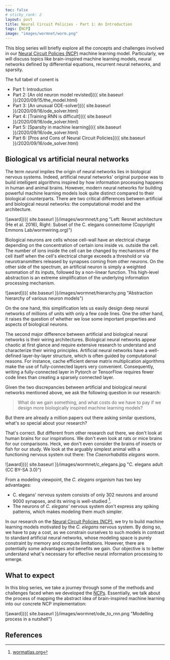 ```yaml
---
toc: false
# sticky_rank: 2
layout: post
title: Neural Circuit Policies - Part 1: An Introduction
tags: [NCP]
image: "images/wormnet/worm.png"
---
```


This blog series will briefly explore all the concepts and challenges involved in our [Neural Circuit Policies (NCP)]((https://rdcu.be/b8sEo)) machine learning model. 
Particularly, we will discuss topics like brain-inspired machine learning models, neural networks defined by differential equations, recurrent neural networks, and sparsity.

The full tabel of conent is

- Part 1: Introduction
- Part 2: [An old neuron model revisted]({{ site.baseurl }}/2020/09/15/the_model.html)
- Part 3: [An unusual ODE-solver]({{ site.baseurl }}/2020/09/16/ode_solver.html)
- Part 4: [Training RNN is difficult]({{ site.baseurl }}/2020/09/16/ode_solver.html)
- Part 5: [Sparsity in machine learning]({{ site.baseurl }}/2020/09/16/ode_solver.html)
- Part 6: [Pros and Cons of Neural Circuit Policies]({{ site.baseurl }}/2020/09/16/ode_solver.html)

## Biological vs artificial neural networks

The term *neural* implies the origin of neural networks lies in biological nervous systems. Indeed, artificial neural networks' original purpose was to build intelligent algorithms inspired by how information processing happens in human and animal brains. 
However, modern neural networks for building powerful machine learning models look quite distinct compared to their biological counterparts.
There are two critical differences between artificial and biological neural networks: the computational model and the architecture.

![award]({{ site.baseurl }}/images/wormnet/t.png "Left: Resnet architecture (He et al. 2016), Right: Subset of the C. elegans connectome (Copyright Emmons Lab/wormwiring.org)")

Biological neurons are cells whose cell-wall have an electrical charge depending on the concentration of certain ions inside vs. outside the cell. 
The number of ions inside the cell can be changed by mechanisms of the cell itself when the cell's electrical charge exceeds a threshold or via neurotransmitters released by synapses coming from other neurons. 
On the other side of the spectrum, an artificial neuron is simply a weighted summation of its inputs, followed by a non-linear function. This high-level abstraction is an extreme simplification of the underlying information processing mechanism. 

![award]({{ site.baseurl }}/images/wormnet/hierarchy.png "Abstraction hierarchy of various neuron models")

On the one hand, this simplification lets us easily design deep neural networks of millions of units with only a few code lines.
One the other hand, it raises the question of whether we lose some important properties and aspects of biological neurons.

The second major difference between artificial and biological neural networks is their wiring architectures.
Biological neural networks appear chaotic at first glance and require extensive research to understand and characterize their wiring principles. 
Artificial neural networks have a well-defined layer-by-layer structure, which is often guided by computational reasons. For instance, cache efficient dense matrix multiplication algorithms make the use of fully-connected layers very convenient. Consequently, writing a fully-connected layer in Pytorch or TensorFlow requires fewer code lines than creating a sparsely connected layer.

Given the two discrepancies between artificial and biological neural networks mentioned above, we ask the following question in our research:

> What do we gain something, and what costs do we have to pay if we design more biologically inspired machine learning models?

But there are already a million papers out there asking similar questions, what's so special about your research?

That's correct. But different from other research out there, we don't look at human brains for our inspirations.
We don't even look at rats or mice brains for our comparisons.
Heck, we don't even consider the brains of insects or fish for our study.
We look at the arguably simplest animal with a functioning nervous system out there: The *Caenorhabditis elegans* worm.

![award]({{ site.baseurl }}/images/wormnet/c_elegans.jpg "C. elegans adult (CC BY-SA 3.0)")

From a modeling viewpoint, the *C. elegans* organism has two key advantages:

- C. elegans' nervous system consists of only 302 neurons and around 9000 synapses, and its wiring is well-studied [^1]. 
- The neurons of *C. elegans'* nervous system don't express any spiking patterns, which makes modeling them much simpler.

In our research on the [Neural Circuit Policies (NCP)]((https://rdcu.be/b8sEo)), we try to build machine learning models motivated by the *C. elegans* nervous system. 
By doing so, we have to pay a cost, as we constrain ourselves to such models in contrast to standard artificial neural networks, whose modeling space is purely constraint by memory and compute limitations.
However, there are potentially some advantages and benefits we gain.
Our objective is to better understand what's necessary for effective neural information processing to emerge. 

## What to expect

In this blog series, we take a journey through some of the methods and challenges faced when we developed the [NCPs](https://rdcu.be/b8sEo). 
Essentially, we talk about the process of mapping the abstract idea of brain-inspired machine learning into our concrete NCP implementation:

![award]({{ site.baseurl }}/images/wormnet/ode_to_rnn.png "Modelling process in a nutshell")


## References

[^1]: [wormatlas.org](https://www.wormatlas.org/)

